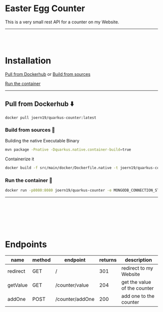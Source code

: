 # Easter Egg Counter
This is a very small rest API for a counter on my Website.

----------
\
&nbsp;

# Installation

[Pull from Dockerhub](Pull-from-Dockerhub-:arrow_down:) or [Build from sources](Build-from-sources-:hammer:)

[Run the container](Run-the-container-:whale:)

----------

## Pull from Dockerhub :arrow_down:

```bash
docker pull joern19/quarkus-counter:latest
```

### Build from sources :hammer:

Building the native Executable Binary
```bash
mvn package -Pnative -Dquarkus.native.container-build=true
```

Containerize it
```bash
docker build -f src/main/docker/Dockerfile.native -t joern19/quarkus-counter:custom .
```

### Run the container :whale:

```bash
docker run -p8080:8080 joern19/quarkus-counter -e MONGODB_CONNECTION_STRING=<your connection string> -e DATABASE_NAME=<your database Name>
```

----------
\
\
\
\
&nbsp;

# Endpoints
name | method | endpoint | returns | description
--- | --- | --- | --- |--- 
redirect | GET | / | 301 | redirect to my Website
getValue | GET | /counter/value | 204 | get the value of the counter
addOne | POST | /counter/addOne | 200 | add one to the counter
